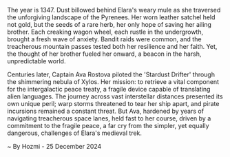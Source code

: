 
The year is 1347.  Dust billowed behind Elara's weary mule as she traversed the unforgiving landscape of the Pyrenees.  Her worn leather satchel held not gold, but the seeds of a rare herb, her only hope of saving her ailing brother.  Each creaking wagon wheel, each rustle in the undergrowth, brought a fresh wave of anxiety.  Bandit raids were common, and the treacherous mountain passes tested both her resilience and her faith.  Yet, the thought of her brother fueled her onward, a beacon in the harsh, unpredictable world.

Centuries later, Captain Ava Rostova piloted the 'Stardust Drifter' through the shimmering nebula of Xylos.  Her mission: to retrieve a vital component for the intergalactic peace treaty, a fragile device capable of translating alien languages.  The journey across vast interstellar distances presented its own unique peril; warp storms threatened to tear her ship apart, and pirate incursions remained a constant threat.  But Ava, hardened by years of navigating treacherous space lanes, held fast to her course, driven by a commitment to the fragile peace, a far cry from the simpler, yet equally dangerous, challenges of Elara's medieval trek.

~ By Hozmi - 25 December 2024
